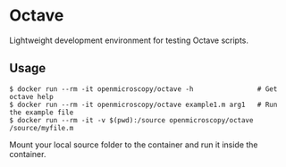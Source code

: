 # Octave

Lightweight development environment for testing Octave scripts.

## Usage

```
$ docker run --rm -it openmicroscopy/octave -h                # Get octave help
$ docker run --rm -it openmicroscopy/octave example1.m arg1   # Run the example file
$ docker run --rm -it -v $(pwd):/source openmicroscopy/octave /source/myfile.m
```

Mount your local source folder to the container and run it inside the container.
